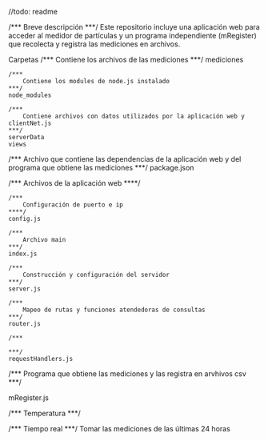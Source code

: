 //todo: readme

/***
	Breve descripción
***/
Este repositorio incluye una aplicación web para acceder al medidor de partículas y un programa independiente 	(mRegister) que recolecta y registra las mediciones en archivos.

Carpetas
	/***
		Contiene los archivos de las mediciones
	***/
	mediciones

	/***
		Contiene los modules de node.js instalado
	***/
	node_modules

	/***
		Contiene archivos con datos utilizados por la aplicación web y clientNet.js
	***/
	serverData
	views


/***
	Archivo que contiene las dependencias de la aplicación web y del programa que obtiene las mediciones
***/
package.json


/***
	Archivos de la aplicación web
****/

	/***
		Configuración de puerto e ip
	****/
	config.js

	/***
		Archivo main
	***/
	index.js

	/***
		Construcción y configuración del servidor
	***/
	server.js

	/***
		Mapeo de rutas y funciones atendedoras de consultas
	***/
	router.js

	/***

	***/
	requestHandlers.js
	



/***
	Programa que obtiene las mediciones y las registra en arvhivos csv
***/

mRegister.js




/***
	Temperatura
***/

/***
	Tiempo real
***/
Tomar las mediciones de las últimas 24 horas